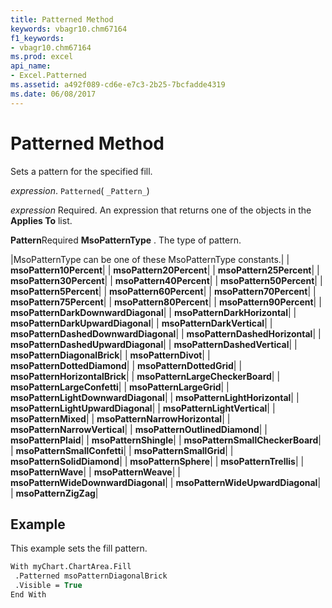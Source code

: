 ```yaml
---
title: Patterned Method
keywords: vbagr10.chm67164
f1_keywords:
- vbagr10.chm67164
ms.prod: excel
api_name:
- Excel.Patterned
ms.assetid: a492f089-cd6e-e7c3-2b25-7bcfadde4319
ms.date: 06/08/2017
---
```



# Patterned Method

Sets a pattern for the specified fill.

_expression_. `Patterned`( `_Pattern_`)

 _expression_ Required. An expression that returns one of the objects in the **Applies To** list.

 **Pattern**Required 
 **MsoPatternType**
. The type of pattern.


|MsoPatternType can be one of these MsoPatternType constants.|
| **msoPattern10Percent**|
| **msoPattern20Percent**|
| **msoPattern25Percent**|
| **msoPattern30Percent**|
| **msoPattern40Percent**|
| **msoPattern50Percent**|
| **msoPattern5Percent**|
| **msoPattern60Percent**|
| **msoPattern70Percent**|
| **msoPattern75Percent**|
| **msoPattern80Percent**|
| **msoPattern90Percent**|
| **msoPatternDarkDownwardDiagonal**|
| **msoPatternDarkHorizontal**|
| **msoPatternDarkUpwardDiagonal**|
| **msoPatternDarkVertical**|
| **msoPatternDashedDownwardDiagonal**|
| **msoPatternDashedHorizontal**|
| **msoPatternDashedUpwardDiagonal**|
| **msoPatternDashedVertical**|
| **msoPatternDiagonalBrick**|
| **msoPatternDivot**|
| **msoPatternDottedDiamond**|
| **msoPatternDottedGrid**|
| **msoPatternHorizontalBrick**|
| **msoPatternLargeCheckerBoard**|
| **msoPatternLargeConfetti**|
| **msoPatternLargeGrid**|
| **msoPatternLightDownwardDiagonal**|
| **msoPatternLightHorizontal**|
| **msoPatternLightUpwardDiagonal**|
| **msoPatternLightVertical**|
| **msoPatternMixed**|
| **msoPatternNarrowHorizontal**|
| **msoPatternNarrowVertical**|
| **msoPatternOutlinedDiamond**|
| **msoPatternPlaid**|
| **msoPatternShingle**|
| **msoPatternSmallCheckerBoard**|
| **msoPatternSmallConfetti**|
| **msoPatternSmallGrid**|
| **msoPatternSolidDiamond**|
| **msoPatternSphere**|
| **msoPatternTrellis**|
| **msoPatternWave**|
| **msoPatternWeave**|
| **msoPatternWideDownwardDiagonal**|
| **msoPatternWideUpwardDiagonal**|
| **msoPatternZigZag**|

## Example

This example sets the fill pattern.


```vb
With myChart.ChartArea.Fill 
 .Patterned msoPatternDiagonalBrick 
 .Visible = True 
End With
```



